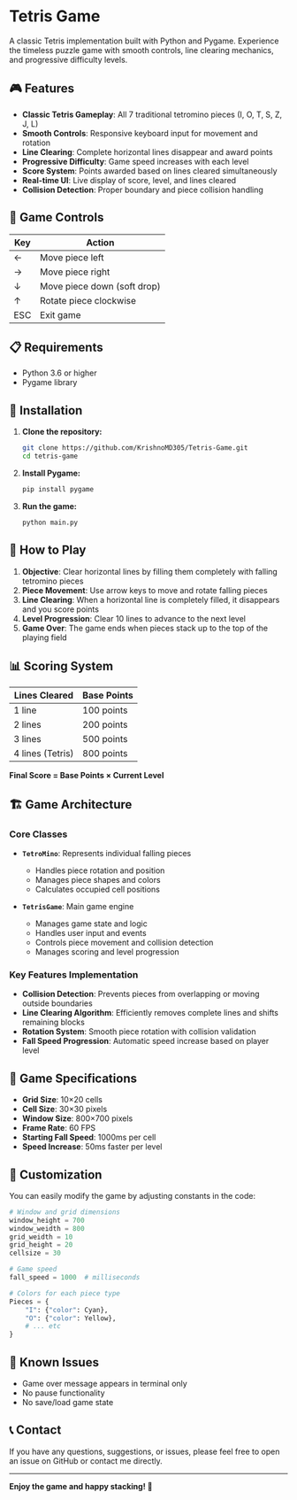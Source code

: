 # Tetris Game

A classic Tetris implementation built with Python and Pygame. Experience the timeless puzzle game with smooth controls, line clearing mechanics, and progressive difficulty levels.

## 🎮 Features

- **Classic Tetris Gameplay**: All 7 traditional tetromino pieces (I, O, T, S, Z, J, L)
- **Smooth Controls**: Responsive keyboard input for movement and rotation
- **Line Clearing**: Complete horizontal lines disappear and award points
- **Progressive Difficulty**: Game speed increases with each level
- **Score System**: Points awarded based on lines cleared simultaneously
- **Real-time UI**: Live display of score, level, and lines cleared
- **Collision Detection**: Proper boundary and piece collision handling

## 🎯 Game Controls

| Key | Action |
|-----|--------|
| ← | Move piece left |
| → | Move piece right |
| ↓ | Move piece down (soft drop) |
| ↑ | Rotate piece clockwise |
| ESC | Exit game |

## 📋 Requirements

- Python 3.6 or higher
- Pygame library

## 🚀 Installation

1. **Clone the repository:**
   ```bash
   git clone https://github.com/KrishnoMD305/Tetris-Game.git
   cd tetris-game
   ```

2. **Install Pygame:**
   ```bash
   pip install pygame
   ```

3. **Run the game:**
   ```bash
   python main.py
   ```
   

## 🎲 How to Play

1. **Objective**: Clear horizontal lines by filling them completely with falling tetromino pieces
2. **Piece Movement**: Use arrow keys to move and rotate falling pieces
3. **Line Clearing**: When a horizontal line is completely filled, it disappears and you score points
4. **Level Progression**: Clear 10 lines to advance to the next level
5. **Game Over**: The game ends when pieces stack up to the top of the playing field

## 📊 Scoring System

| Lines Cleared | Base Points |
|---------------|-------------|
| 1 line | 100 points |
| 2 lines | 200 points |
| 3 lines | 500 points |
| 4 lines (Tetris) | 800 points |

**Final Score = Base Points × Current Level**

## 🏗️ Game Architecture

### Core Classes

- **`TetroMino`**: Represents individual falling pieces
  - Handles piece rotation and position
  - Manages piece shapes and colors
  - Calculates occupied cell positions

- **`TetrisGame`**: Main game engine
  - Manages game state and logic
  - Handles user input and events
  - Controls piece movement and collision detection
  - Manages scoring and level progression

### Key Features Implementation

- **Collision Detection**: Prevents pieces from overlapping or moving outside boundaries
- **Line Clearing Algorithm**: Efficiently removes complete lines and shifts remaining blocks
- **Rotation System**: Smooth piece rotation with collision validation
- **Fall Speed Progression**: Automatic speed increase based on player level

## 🎨 Game Specifications

- **Grid Size**: 10×20 cells
- **Cell Size**: 30×30 pixels
- **Window Size**: 800×700 pixels
- **Frame Rate**: 60 FPS
- **Starting Fall Speed**: 1000ms per cell
- **Speed Increase**: 50ms faster per level

## 🔧 Customization

You can easily modify the game by adjusting constants in the code:

```python
# Window and grid dimensions
window_height = 700  
window_weidth = 800
grid_weidth = 10
grid_height = 20
cellsize = 30

# Game speed
fall_speed = 1000  # milliseconds

# Colors for each piece type
Pieces = {
    "I": {"color": Cyan},
    "O": {"color": Yellow},
    # ... etc
}
```

## 🐛 Known Issues

- Game over message appears in terminal only
- No pause functionality
- No save/load game state



## 📞 Contact

If you have any questions, suggestions, or issues, please feel free to open an issue on GitHub or contact me directly.

---

**Enjoy the game and happy stacking! 🧱**
